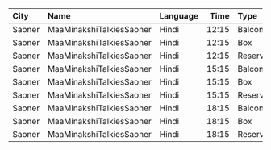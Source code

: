 | City   | Name                     | Language |  Time | Type    | Price | Capacity | Booked |
| :----- | :----------------------- | :------- | ----: | :------ | ----: | -------: | -----: |
| Saoner | MaaMinakshiTalkiesSaoner | Hindi    | 12:15 | Balcony |  100₹ |       82 |     66 |
| Saoner | MaaMinakshiTalkiesSaoner | Hindi    | 12:15 | Box     |  120₹ |       60 |     48 |
| Saoner | MaaMinakshiTalkiesSaoner | Hindi    | 12:15 | Reserve |   70₹ |      148 |    132 |
| Saoner | MaaMinakshiTalkiesSaoner | Hindi    | 15:15 | Balcony |  100₹ |       82 |     66 |
| Saoner | MaaMinakshiTalkiesSaoner | Hindi    | 15:15 | Box     |  120₹ |       60 |     48 |
| Saoner | MaaMinakshiTalkiesSaoner | Hindi    | 15:15 | Reserve |   70₹ |      148 |    132 |
| Saoner | MaaMinakshiTalkiesSaoner | Hindi    | 18:15 | Balcony |  100₹ |       82 |     66 |
| Saoner | MaaMinakshiTalkiesSaoner | Hindi    | 18:15 | Box     |  120₹ |       60 |     48 |
| Saoner | MaaMinakshiTalkiesSaoner | Hindi    | 18:15 | Reserve |   70₹ |      148 |    132 |